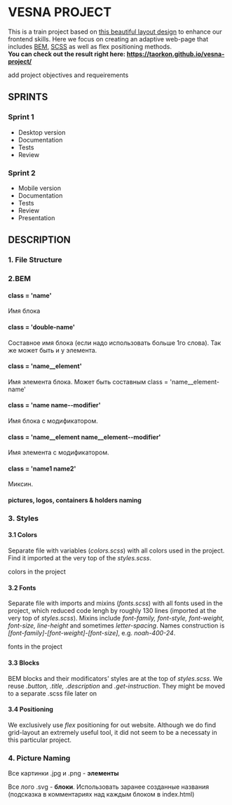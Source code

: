 # VESNA PROJECT

This is a train project based on <a href='https://www.figma.com/file/5qLjm23YfuTE9ieWlP701p/%D1%81%D0%B0%D0%B9%D1%82-VESNA-(Copy)?node-id=0%3A1'>this beautiful layout design</a> to enhance our frontend skills. Here we focus on creating an adaptive web-page that includes <a href='https://getbem.com/'>BEM</a>, <a href='https://sass-lang.com/'>SCSS</a> as well as flex positioning methods.<br>
<b>You can check out the result right here: https://taorkon.github.io/vesna-project/</b>

<p>add project objectives and requeirements</p>

## SPRINTS

### Sprint 1

<ul>
  <li>Desktop version</li>
  <li>Documentation</li>
  <li>Tests</li>
  <li>Review</li>
</ul>

### Sprint 2

<ul>
  <li>Mobile version</li>
  <li>Documentation</li>
  <li>Tests</li>
  <li>Review</li>
  <li>Presentation</li>
</ul>

## DESCRIPTION

### 1. File Structure

### 2.BEM

#### class = 'name'
<p></p>
<p>Имя блока</p>

#### class = 'double-name'
<p>Составное имя блока (если надо использовать больше 1го слова). Так же может быть и у элемента.</p>
<p></p>

#### class = 'name__element'
<p>Имя элемента блока. Может быть составным class = 'name__element-name'</p>
<p></p>

#### class = 'name name--modifier'
<p>Имя блока с модификатором.</p>
<p></p>

#### class = 'name__element name__element--modifier'
<p>Имя элемента с модификатором.</p>
<p></p>

#### class = 'name1 name2'
<p>Миксин.</p>
<p></p>

#### pictures, logos, containers & holders naming

### 3. Styles

#### 3.1 Colors

<p>Separate file with variables (<i>colors.scss</i>) with all colors used in the project. Find it imported at the very top of the <i>styles.scss</i>.</p>
<p>colors in the project</p>

#### 3.2 Fonts
<p>Separate file with imports and mixins (<i>fonts.scss</i>) with all fonts used in the project, which reduced code lengh by roughly 130 lines (imported at the very top of <i>styles.scss</i>). Mixins include <i>font-family, font-style, font-weight, font-size, line-height</i> and sometimes <i>letter-spacing</i>. Names construction is <i>[font-family]-[font-weight]-[font-size]</i>, e.g. <i>noah-400-24</i>.</p>

<p>fonts in the project</p>

#### 3.3 Blocks
<p>BEM blocks and their modificators' styles are at the top of <i>styles.scss</i>. We reuse <i>.button, .title, .description</i> and <i>.get-instruction</i>. They might be moved to a separate .scss file later on</p>

#### 3.4 Positioning
<p> We exclusively use <i>flex</i> positioning for out website. Although we do find grid-layout an extremely useful tool, it did not seem to be a necessaty in this particular project.</p>

### 4. Picture Naming
<p>Все картинки .jpg и .png - <b>элементы</b></p>
<p>Все лого .svg - <b>блоки</b>. Использовать заранее созданные названия (подсказка в комментариях над каждым блоком в index.html)</p>
